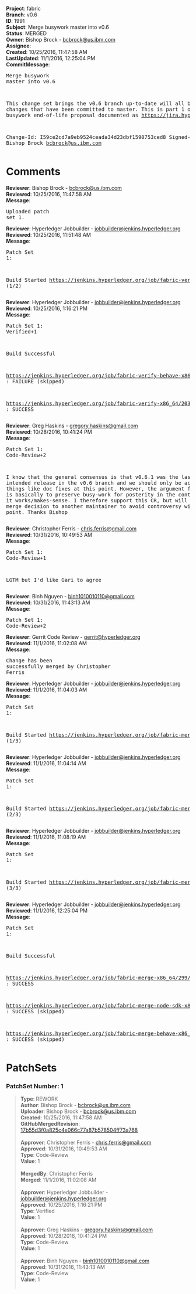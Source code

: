 <strong>Project</strong>: fabric<br><strong>Branch</strong>: v0.6<br><strong>ID</strong>: 1991<br><strong>Subject</strong>: Merge busywork master into v0.6<br><strong>Status</strong>: MERGED<br><strong>Owner</strong>: Bishop Brock - bcbrock@us.ibm.com<br><strong>Assignee</strong>:<br><strong>Created</strong>: 10/25/2016, 11:47:58 AM<br><strong>LastUpdated</strong>: 11/1/2016, 12:25:04 PM<br><strong>CommitMessage</strong>:<br><pre>Merge busywork master into v0.6

This change set brings the v0.6 branch up-to-date will all busywork changes
that have been committed to master. This is part 1 of the busywork end-of-life
proposal documented as https://jira.hyperledger.org/browse/FAB-838.

Change-Id: I59ce2cd7a9eb9524ceada34d23dbf1590753ced8
Signed-off-by: Bishop Brock <bcbrock@us.ibm.com>
</pre><h1>Comments</h1><strong>Reviewer</strong>: Bishop Brock - bcbrock@us.ibm.com<br><strong>Reviewed</strong>: 10/25/2016, 11:47:58 AM<br><strong>Message</strong>: <pre>Uploaded patch set 1.</pre><strong>Reviewer</strong>: Hyperledger Jobbuilder - jobbuilder@jenkins.hyperledger.org<br><strong>Reviewed</strong>: 10/25/2016, 11:51:48 AM<br><strong>Message</strong>: <pre>Patch Set 1:

Build Started https://jenkins.hyperledger.org/job/fabric-verify-behave-x86_64/927/ (1/2)</pre><strong>Reviewer</strong>: Hyperledger Jobbuilder - jobbuilder@jenkins.hyperledger.org<br><strong>Reviewed</strong>: 10/25/2016, 1:16:21 PM<br><strong>Message</strong>: <pre>Patch Set 1: Verified+1

Build Successful 

https://jenkins.hyperledger.org/job/fabric-verify-behave-x86_64/927/ : FAILURE (skipped)

https://jenkins.hyperledger.org/job/fabric-verify-x86_64/2031/ : SUCCESS</pre><strong>Reviewer</strong>: Greg Haskins - gregory.haskins@gmail.com<br><strong>Reviewed</strong>: 10/28/2016, 10:41:24 PM<br><strong>Message</strong>: <pre>Patch Set 1: Code-Review+2

I know that the general consensus is that v0.6.1 was the last intended release in the v0.6 branch and we should only be accepting things like doc fixes at this point.  However, the argument for FAB-838 is basically to preserve busy-work for posterity in the context in which it works/makes-sense.  I therefore support this CR, but will leave the merge decision to another maintainer to avoid controversy with my first point.  Thanks Bishop</pre><strong>Reviewer</strong>: Christopher Ferris - chris.ferris@gmail.com<br><strong>Reviewed</strong>: 10/31/2016, 10:49:53 AM<br><strong>Message</strong>: <pre>Patch Set 1: Code-Review+1

LGTM but I'd like Gari to agree</pre><strong>Reviewer</strong>: Binh Nguyen - binh1010010110@gmail.com<br><strong>Reviewed</strong>: 10/31/2016, 11:43:13 AM<br><strong>Message</strong>: <pre>Patch Set 1: Code-Review+2</pre><strong>Reviewer</strong>: Gerrit Code Review - gerrit@hyperledger.org<br><strong>Reviewed</strong>: 11/1/2016, 11:02:08 AM<br><strong>Message</strong>: <pre>Change has been successfully merged by Christopher Ferris</pre><strong>Reviewer</strong>: Hyperledger Jobbuilder - jobbuilder@jenkins.hyperledger.org<br><strong>Reviewed</strong>: 11/1/2016, 11:04:03 AM<br><strong>Message</strong>: <pre>Patch Set 1:

Build Started https://jenkins.hyperledger.org/job/fabric-merge-x86_64/299/ (1/3)</pre><strong>Reviewer</strong>: Hyperledger Jobbuilder - jobbuilder@jenkins.hyperledger.org<br><strong>Reviewed</strong>: 11/1/2016, 11:04:14 AM<br><strong>Message</strong>: <pre>Patch Set 1:

Build Started https://jenkins.hyperledger.org/job/fabric-merge-node-sdk-x86_64/15/ (2/3)</pre><strong>Reviewer</strong>: Hyperledger Jobbuilder - jobbuilder@jenkins.hyperledger.org<br><strong>Reviewed</strong>: 11/1/2016, 11:08:19 AM<br><strong>Message</strong>: <pre>Patch Set 1:

Build Started https://jenkins.hyperledger.org/job/fabric-merge-behave-x86_64/125/ (3/3)</pre><strong>Reviewer</strong>: Hyperledger Jobbuilder - jobbuilder@jenkins.hyperledger.org<br><strong>Reviewed</strong>: 11/1/2016, 12:25:04 PM<br><strong>Message</strong>: <pre>Patch Set 1:

Build Successful 

https://jenkins.hyperledger.org/job/fabric-merge-x86_64/299/ : SUCCESS

https://jenkins.hyperledger.org/job/fabric-merge-node-sdk-x86_64/15/ : SUCCESS (skipped)

https://jenkins.hyperledger.org/job/fabric-merge-behave-x86_64/125/ : SUCCESS (skipped)</pre><h1>PatchSets</h1><h3>PatchSet Number: 1</h3><blockquote><strong>Type</strong>: REWORK<br><strong>Author</strong>: Bishop Brock - bcbrock@us.ibm.com<br><strong>Uploader</strong>: Bishop Brock - bcbrock@us.ibm.com<br><strong>Created</strong>: 10/25/2016, 11:47:58 AM<br><strong>GitHubMergedRevision</strong>: [17b55d3f0a825c4e066c77a87b578504ff73a768](https://github.com/hyperledger/fabric/commit/17b55d3f0a825c4e066c77a87b578504ff73a768)<br><br><strong>Approver</strong>: Christopher Ferris - chris.ferris@gmail.com<br><strong>Approved</strong>: 10/31/2016, 10:49:53 AM<br><strong>Type</strong>: Code-Review<br><strong>Value</strong>: 1<br><br><strong>MergedBy</strong>: Christopher Ferris<br><strong>Merged</strong>: 11/1/2016, 11:02:08 AM<br><br><strong>Approver</strong>: Hyperledger Jobbuilder - jobbuilder@jenkins.hyperledger.org<br><strong>Approved</strong>: 10/25/2016, 1:16:21 PM<br><strong>Type</strong>: Verified<br><strong>Value</strong>: 1<br><br><strong>Approver</strong>: Greg Haskins - gregory.haskins@gmail.com<br><strong>Approved</strong>: 10/28/2016, 10:41:24 PM<br><strong>Type</strong>: Code-Review<br><strong>Value</strong>: 1<br><br><strong>Approver</strong>: Binh Nguyen - binh1010010110@gmail.com<br><strong>Approved</strong>: 10/31/2016, 11:43:13 AM<br><strong>Type</strong>: Code-Review<br><strong>Value</strong>: 1<br><br></blockquote>